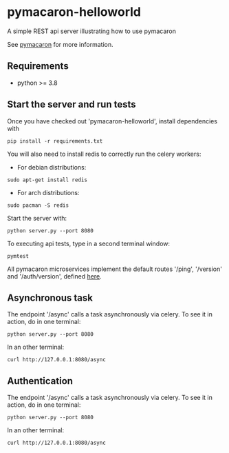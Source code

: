 # pymacaron-helloworld

A simple REST api server illustrating how to use pymacaron

See [pymacaron](https://github.com/pymacaron/pymacaron) for more information.

## Requirements

* python >= 3.8

## Start the server and run tests

Once you have checked out 'pymacaron-helloworld', install dependencies with

```shell
pip install -r requirements.txt
```

You will also need to install redis to correctly run the celery workers:
* For debian distributions:
```shell
sudo apt-get install redis 
```
* For arch distributions:
```shell
sudo pacman -S redis
```

Start the server with:

```shell
python server.py --port 8080
```

To executing api tests, type in a second terminal window:

```shell
pymtest
```

All pymacaron microservices implement the default routes '/ping', '/version'
and '/auth/version', defined
[here](https://github.com/pymacaron/pymacaron/blob/master/pymacaron/ping.yaml).

## Asynchronous task

The endpoint '/async' calls a task asynchronously via celery. To see it in
action, do in one terminal:

```shell
python server.py --port 8080
```

In an other terminal:

```shell
curl http://127.0.0.1:8080/async
```

## Authentication

The endpoint '/async' calls a task asynchronously via celery. To see it in
action, do in one terminal:

```shell
python server.py --port 8080
```

In an other terminal:

```shell
curl http://127.0.0.1:8080/async
```
